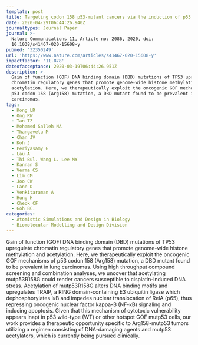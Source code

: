 ```yaml
---
template: post
title: Targeting codon 158 p53-mutant cancers via the induction of p53 acetylation
date: 2020-04-29T06:44:26.940Z
journaltypes: Journal Paper
journal: >-
  Nature Communications 11, Article no: 2086, 2020, doi:
  10.1038/s41467-020-15608-y
pubmed: '32350249'
url: 'https://www.nature.com/articles/s41467-020-15608-y'
impactfactor: '11.878'
dateofacceptance: 2020-03-19T06:44:26.951Z
description: >-
  Gain of function (GOF) DNA binding domain (DBD) mutations of TP53 upregulate
  chromatin regulatory genes that promote genome-wide histone methylation and
  acetylation. Here, we therapeutically exploit the oncogenic GOF mechanisms of
  p53 codon 158 (Arg158) mutation, a DBD mutant found to be prevalent in lung
  carcinomas.
tags:
  - Kong LR
  - Ong RW
  - Tan TZ
  - Mohamed Salleh NA
  - Thangavelu M
  - Chan JV
  - Koh J
  - Periyasamy G
  - Lau A
  - Thi Bul. Wang L. Lee MY
  - Kannan S
  - Verma CS
  - Lim CM
  - Joo CW
  - Lane D
  - Venkitaraman A
  - Hung H
  - Cheok CF
  - Goh BC.
categories:
  - Atomistic Simulations and Design in Biology
  - Biomolecular Modelling and Design Division
---
```

<!--StartFragment-->

Gain of function (GOF) DNA binding domain (DBD) mutations of TP53 upregulate chromatin regulatory genes that promote genome-wide histone methylation and acetylation. Here, we therapeutically exploit the oncogenic GOF mechanisms of p53 codon 158 (Arg158) mutation, a DBD mutant found to be prevalent in lung carcinomas. Using high throughput compound screening and combination analyses, we uncover that acetylating mutp53R158G could render cancers susceptible to cisplatin-induced DNA stress. Acetylation of mutp53R158G alters DNA binding motifs and upregulates TRAIP, a RING domain-containing E3 ubiquitin ligase which dephosphorylates IĸB and impedes nuclear translocation of RelA (p65), thus repressing oncogenic nuclear factor kappa-B (NF-ĸB) signaling and inducing apoptosis. Given that this mechanism of cytotoxic vulnerability appears inapt in p53 wild-type (WT) or other hotspot GOF mutp53 cells, our work provides a therapeutic opportunity specific to Arg158-mutp53 tumors utilizing a regimen consisting of DNA-damaging agents and mutp53 acetylators, which is currently being pursued clinically.

<!--EndFragment-->
